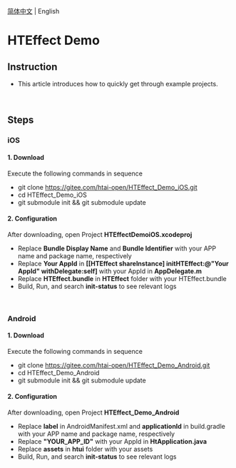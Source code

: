 [简体中文](README.md) | English

# **HTEffect Demo**
## **Instruction**
- This article introduces how to quickly get through example projects.

<br/>

## **Steps**
### **iOS**
#### **1. Download**
Execute the following commands in sequence
- git clone https://gitee.com/htai-open/HTEffect_Demo_iOS.git
- cd HTEffect_Demo_iOS
- git submodule init && git submodule update

#### **2. Configuration**
After downloading, open Project **HTEffectDemoiOS.xcodeproj**
- Replace **Bundle Display Name** and **Bundle Identifier** with your APP name and package name, respectively
- Replace **Your AppId** in **[[HTEffect shareInstance] initHTEffect:@"Your AppId" withDelegate:self]** with your AppId in **AppDelegate.m**
- Replace **HTEffect.bundle** in **HTEffect** folder with your HTEffect.bundle
- Build, Run, and search **init-status** to see relevant logs

<br/>

### **Android**
#### **1. Download**
Execute the following commands in sequence
- git clone https://gitee.com/htai-open/HTEffect_Demo_Android.git
- cd HTEffect_Demo_Android
- git submodule init && git submodule update

#### **2. Configuration**
After downloading, open Project **HTEffect_Demo_Android**
- Replace **label** in AndroidManifest.xml and **applicationId** in build.gradle with your APP name and package name, respectively
- Replace **"YOUR_APP_ID"** with your AppId in **HtApplication.java**
- Replace **assets** in **htui** folder with your assets
- Build, Run, and search **init-status** to see relevant logs